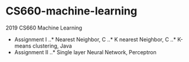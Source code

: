 # CS660-machine-learning
2019 CS660 Machine Learning

- Assignment I
..* Nearest Neighbor, C
..* K nearest Neighbor, C
..* K-means clustering, Java
- Assignment II
..* Single layer Neural Network, Perceptron
